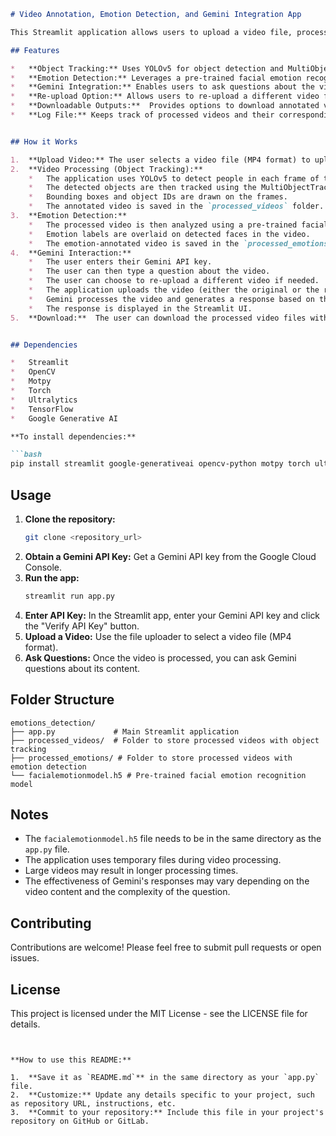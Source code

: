 ```markdown
# Video Annotation, Emotion Detection, and Gemini Integration App

This Streamlit application allows users to upload a video file, process it with object tracking and emotion detection, and then interact with the video content using Gemini, Google's powerful large language model.

## Features

*   **Object Tracking:** Uses YOLOv5 for object detection and MultiObjectTracker (MOTPy) for tracking people in the video. 
*   **Emotion Detection:** Leverages a pre-trained facial emotion recognition model to identify emotions (angry, disgust, fear, happy, neutral, sad, surprise) in the video.
*   **Gemini Integration:** Enables users to ask questions about the video's content using Gemini.
*   **Re-upload Option:** Allows users to re-upload a different video for each question they ask Gemini.
*   **Downloadable Outputs:**  Provides options to download annotated videos (with bounding boxes and emotion labels).
*   **Log File:** Keeps track of processed videos and their corresponding outputs.


## How it Works

1.  **Upload Video:** The user selects a video file (MP4 format) to upload using the file uploader.
2.  **Video Processing (Object Tracking):** 
    *   The application uses YOLOv5 to detect people in each frame of the video.
    *   The detected objects are then tracked using the MultiObjectTracker library. 
    *   Bounding boxes and object IDs are drawn on the frames.
    *   The annotated video is saved in the `processed_videos` folder.
3.  **Emotion Detection:**
    *   The processed video is then analyzed using a pre-trained facial emotion recognition model.
    *   Emotion labels are overlaid on detected faces in the video.
    *   The emotion-annotated video is saved in the `processed_emotions` folder.
4.  **Gemini Interaction:**
    *   The user enters their Gemini API key. 
    *   The user can then type a question about the video.
    *   The user can choose to re-upload a different video if needed.
    *   The application uploads the video (either the original or the re-uploaded one) to Gemini. 
    *   Gemini processes the video and generates a response based on the user's question and the video's content.
    *   The response is displayed in the Streamlit UI.
5.  **Download:**  The user can download the processed video files with object tracking and emotion detection information.


## Dependencies

*   Streamlit
*   OpenCV
*   Motpy
*   Torch
*   Ultralytics
*   TensorFlow
*   Google Generative AI

**To install dependencies:**

```bash
pip install streamlit google-generativeai opencv-python motpy torch ultralytics tensorflow
```

## Usage

1.  **Clone the repository:**
    ```bash
    git clone <repository_url>
    ```
2.  **Obtain a Gemini API Key:** Get a Gemini API key from the Google Cloud Console.
3.  **Run the app:**
    ```bash
    streamlit run app.py 
    ```
4.  **Enter API Key:** In the Streamlit app, enter your Gemini API key and click the "Verify API Key" button.
5.  **Upload a Video:** Use the file uploader to select a video file (MP4 format).
6.  **Ask Questions:** Once the video is processed, you can ask Gemini questions about its content.


## Folder Structure

```
emotions_detection/
├── app.py             # Main Streamlit application
├── processed_videos/  # Folder to store processed videos with object tracking
├── processed_emotions/ # Folder to store processed videos with emotion detection
└── facialemotionmodel.h5 # Pre-trained facial emotion recognition model
```


## Notes

*   The `facialemotionmodel.h5` file needs to be in the same directory as the `app.py` file.
*   The application uses temporary files during video processing.
*   Large videos may result in longer processing times.
*   The effectiveness of Gemini's responses may vary depending on the video content and the complexity of the question.


## Contributing

Contributions are welcome! Please feel free to submit pull requests or open issues. 


## License

This project is licensed under the MIT License - see the LICENSE file for details. 
```


**How to use this README:**

1.  **Save it as `README.md`** in the same directory as your `app.py` file.
2.  **Customize:** Update any details specific to your project, such as repository URL, instructions, etc.
3.  **Commit to your repository:** Include this file in your project's repository on GitHub or GitLab.
